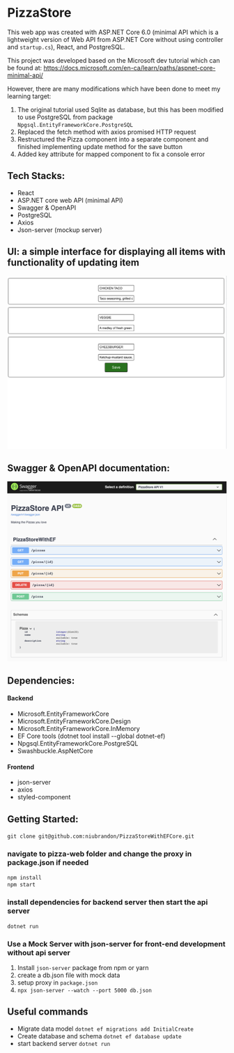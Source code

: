 # PizzaStore

This web app was created with ASP.NET Core 6.0 (minimal API which is a lightweight version of Web API from ASP.NET Core without using controller and `startup.cs`), React, and PostgreSQL.


This project was developed based on the Microsoft dev tutorial which can be found at:
https://docs.microsoft.com/en-ca/learn/paths/aspnet-core-minimal-api/

However, there are many modifications which have been done to meet my learning target:

1. The original tutorial used Sqlite as database, but this has been modified to use PostgreSQL from package `Npgsql.EntityFrameworkCore.PostgreSQL`
2. Replaced the fetch method with axios promised HTTP request
3. Restructured the Pizza component into a separate component and finished implementing update method for the save button
4. Added key attribute for mapped component to fix a console error 

## Tech Stacks:
- React
- ASP.NET core web API (minimal API)
- Swagger & OpenAPI
- PostgreSQL
- Axios
- Json-server (mockup server)

## UI: a simple interface for displaying all items with functionality of updating item
![swagger](https://github.com/niubrandon/PizzaStoreWithEFCore/blob/main/public/FrontEnd.png?raw=true)

## Swagger & OpenAPI documentation:
![swagger](https://github.com/niubrandon/PizzaStoreWithEFCore/blob/main/public/swagger_pizza_store.png?raw=true)

## Dependencies:

#### Backend
- Microsoft.EntityFrameworkCore
- Microsoft.EntityFrameworkCore.Design
- Microsoft.EntityFrameworkCore.InMemory
- EF Core tools (dotnet tool install --global dotnet-ef)
- Npgsql.EntityFrameworkCore.PostgreSQL
- Swashbuckle.AspNetCore

#### Frontend
- json-server
- axios
- styled-component

## Getting Started:

`git clone git@github.com:niubrandon/PizzaStoreWithEFCore.git`
### navigate to pizza-web folder and change the proxy in package.json if needed
```
npm install
npm start
```

### install dependencies for backend server then start the api server

```
dotnet run
```

### Use a Mock Server with json-server for front-end development without api server
1. Install `json-server` package from npm or yarn  
2. create a db.json file with mock data
3. setup proxy in `package.json`
4. `npx json-server --watch --port 5000 db.json`

## Useful commands
- Migrate data model
`dotnet ef migrations add InitialCreate`
- Create database and schema
`dotnet ef database update`
- start backend server
`dotnet run`



